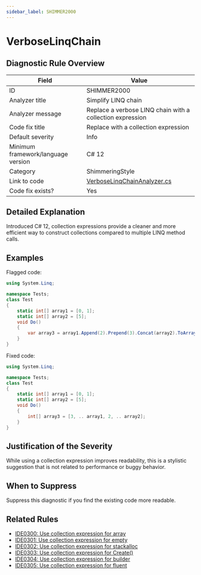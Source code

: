 ```yaml
---
sidebar_label: SHIMMER2000
---
```

# VerboseLinqChain

## Diagnostic Rule Overview

| Field                              | Value
|------------------------------------|-------
| ID                                 | SHIMMER2000
| Analyzer title                     | Simplify LINQ chain
| Analyzer message                   | Replace a verbose LINQ chain with a collection expression
| Code fix title                     | Replace with a collection expression
| Default severity                   | Info
| Minimum framework/language version | C# 12
| Category                           | ShimmeringStyle
| Link to code                       | [VerboseLinqChainAnalyzer.cs](https://github.com/Bartleby2718/Shimmering.Analyzers/blob/main/src/Shimmering.Analyzers/StyleRules/VerboseLinqChain/VerboseLinqChainAnalyzer.cs)
| Code fix exists?                   | Yes

## Detailed Explanation

Introduced C# 12, collection expressions provide a cleaner and more efficient way to construct collections compared to multiple LINQ method calls.

## Examples

Flagged code:
```cs
using System.Linq;

namespace Tests;
class Test
{
    static int[] array1 = [0, 1];
    static int[] array2 = [5];
    void Do()
    {
        var array3 = array1.Append(2).Prepend(3).Concat(array2).ToArray();
    }
}
```

Fixed code:
```cs
using System.Linq;

namespace Tests;
class Test
{
    static int[] array1 = [0, 1];
    static int[] array2 = [5];
    void Do()
    {
        int[] array3 = [3, .. array1, 2, .. array2];
    }
}
```

## Justification of the Severity

While using a collection expression improves readability, this is a stylistic suggestion that is not related to performance or buggy behavior.

## When to Suppress

Suppress this diagnostic if you find the existing code more readable.

## Related Rules

- [IDE0300: Use collection expression for array](https://learn.microsoft.com/en-us/dotnet/fundamentals/code-analysis/style-rules/ide0300)
- [IDE0301: Use collection expression for empty](https://learn.microsoft.com/en-us/dotnet/fundamentals/code-analysis/style-rules/ide0301)
- [IDE0302: Use collection expression for stackalloc](https://learn.microsoft.com/en-us/dotnet/fundamentals/code-analysis/style-rules/ide0302)
- [IDE0303: Use collection expression for Create()](https://learn.microsoft.com/en-us/dotnet/fundamentals/code-analysis/style-rules/ide0303)
- [IDE0304: Use collection expression for builder](https://learn.microsoft.com/en-us/dotnet/fundamentals/code-analysis/style-rules/ide0304)
- [IDE0305: Use collection expression for fluent](https://learn.microsoft.com/en-us/dotnet/fundamentals/code-analysis/style-rules/ide0305)
